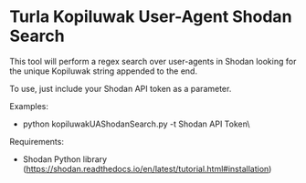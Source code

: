 # Turla Kopiluwak User-Agent Shodan Search

This tool will perform a regex search over user-agents in Shodan looking for the unique Kopiluwak string appended to the end.

To use, just include your Shodan API token as a parameter.

Examples:
* python kopiluwakUAShodanSearch.py -t Shodan API Token\

Requirements:
* Shodan Python library (https://shodan.readthedocs.io/en/latest/tutorial.html#installation) 
